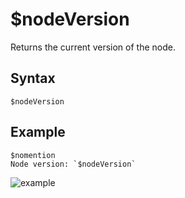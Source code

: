 # $nodeVersion
Returns the current version of the node.

## Syntax
```
$nodeVersion
```

## Example
```
$nomention
Node version: `$nodeVersion`
```
![example](https://github.com/NilPointer-Software/bdfd-wiki/assets/113303649/a4f40e18-389e-4fac-a3c9-f3a8f8037a10)


